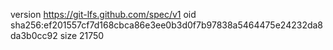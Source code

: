 version https://git-lfs.github.com/spec/v1
oid sha256:ef201557cf7d168cbca86e3ee0b3d0f7b97838a5464475e24232da8da3b0cc92
size 21750
